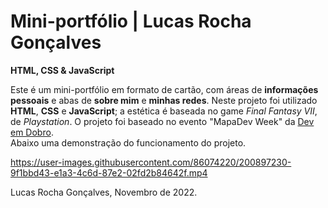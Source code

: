 # Mini-portfólio | Lucas Rocha Gonçalves
**HTML, CSS & JavaScript**

Este é um mini-portfólio em formato de cartão, com áreas de **informações pessoais** e abas de **sobre mim** e **minhas redes**. Neste projeto foi utilizado **HTML**, **CSS** e **JavaScript**; a estética é baseada no game *Final Fantasy VII*, de *Playstation*.
O projeto foi baseado no evento "MapaDev Week" da [Dev em Dobro](https://www.youtube.com/c/DevemDobro).<br>
Abaixo uma demonstração do funcionamento do projeto.

https://user-images.githubusercontent.com/86074220/200897230-9f1bbd43-e1a3-4c6d-87e2-02fd2b84642f.mp4

Lucas Rocha Gonçalves, Novembro de 2022.
